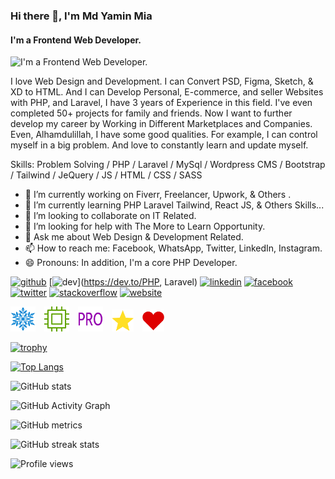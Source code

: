 ### Hi there 👋, I'm Md Yamin Mia
#### I'm a Frontend Web Developer.
![I'm a Frontend Web Developer.](https://scontent.fdac138-1.fna.fbcdn.net/v/t39.30808-6/298612775_1032178847559134_5649362215551018172_n.jpg?stp=dst-jpg_p960x960&_nc_cat=111&ccb=1-7&_nc_sid=e3f864&_nc_ohc=NPU54zYpd3cAX-Xcasg&_nc_oc=AQmkFIseZlkfhBWYlpDPYWmF-HX61mgxoJpmPEhNrQ_v5x2q5OcmKrMa_iuFSPAOXOo&_nc_ht=scontent.fdac138-1.fna&oh=00_AT_6FmWdDMPdiQVCjuhVh4TX2nlQ7jNqR5mxsynOznh8sA&oe=63386489)

I love Web Design and Development. I can Convert PSD, Figma, Sketch, & XD to HTML. And I can Develop Personal, E-commerce, and seller Websites with PHP, and Laravel, I have 3 years of Experience in this field. I've even completed 50+ projects for family and friends. Now I want to further develop my career by Working in Different Marketplaces and Companies. Even, Alhamdulillah, I have some good qualities. For example, I can control myself in a big problem. And love to constantly learn and update myself.

Skills: Problem Solving / PHP / Laravel / MySql / Wordpress CMS / Bootstrap / Tailwind / JeQuery / JS / HTML / CSS / SASS

- 🔭 I’m currently working on Fiverr, Freelancer, Upwork, & Others . 
- 🌱 I’m currently learning PHP Laravel Tailwind, React JS, & Others Skills... 
- 👯 I’m looking to collaborate on IT Related. 
- 🤔 I’m looking for help with The More to Learn Opportunity.   
- 💬 Ask me about Web Design & Development Related. 
- 📫 How to reach me: Facebook, WhatsApp, Twitter, LinkedIn, Instagram.  
- 😄 Pronouns: In addition, I'm a core PHP Developer. 


[<img src='https://cdn.jsdelivr.net/npm/simple-icons@3.0.1/icons/github.svg' alt='github' height='40'>](https://github.com/activeyamin)  [<img src='https://cdn.jsdelivr.net/npm/simple-icons@3.0.1/icons/dev-dot-to.svg' alt='dev' height='40'>](https://dev.to/PHP, Laravel)  [<img src='https://cdn.jsdelivr.net/npm/simple-icons@3.0.1/icons/linkedin.svg' alt='linkedin' height='40'>](https://www.linkedin.com/in/https://www.linkedin.com/in/md-yamin-mia-98a294214//)  [<img src='https://cdn.jsdelivr.net/npm/simple-icons@3.0.1/icons/facebook.svg' alt='facebook' height='40'>](https://www.facebook.com/https://www.facebook.com/fullstackdeveloperyamin)  [<img src='https://cdn.jsdelivr.net/npm/simple-icons@3.0.1/icons/twitter.svg' alt='twitter' height='40'>](https://twitter.com/https://twitter.com/FDYaminMia)  [<img src='https://cdn.jsdelivr.net/npm/simple-icons@3.0.1/icons/stackoverflow.svg' alt='stackoverflow' height='40'>](https://stackoverflow.com/users/https://stackoverflow.com/users/edit/19706354)  [<img src='https://cdn.jsdelivr.net/npm/simple-icons@3.0.1/icons/icloud.svg' alt='website' height='40'>](https://activeyamin.github.io/Hookha/)  

<a href='https://archiveprogram.github.com/'><img src='https://raw.githubusercontent.com/acervenky/animated-github-badges/master/assets/acbadge.gif' width='40' height='40'></a> <a href='https://docs.github.com/en/developers'><img src='https://raw.githubusercontent.com/acervenky/animated-github-badges/master/assets/devbadge.gif' width='40' height='40'></a> <a href='https://github.com/pricing'><img src='https://raw.githubusercontent.com/acervenky/animated-github-badges/master/assets/pro.gif' width='40' height='40'></a> <a href='https://stars.github.com/'><img src='https://raw.githubusercontent.com/acervenky/animated-github-badges/master/assets/starbadge.gif' width='35' height='35'></a> <a href='https://docs.github.com/en/github/supporting-the-open-source-community-with-github-sponsors'><img src='https://raw.githubusercontent.com/acervenky/animated-github-badges/master/assets/sponsorbadge.gif' width='35' height='35'></a> 

[![trophy](https://github-profile-trophy.vercel.app/?username=activeyamin)](https://github.com/ryo-ma/github-profile-trophy)

[![Top Langs](https://github-readme-stats.vercel.app/api/top-langs/?username=activeyamin)](https://github.com/anuraghazra/github-readme-stats)

![GitHub stats](https://github-readme-stats.vercel.app/api?username=activeyamin&show_icons=true&count_private=true)  

![GitHub Activity Graph](https://activity-graph.herokuapp.com/graph?username=activeyamin)  

![GitHub metrics](https://metrics.lecoq.io/activeyamin)  

![GitHub streak stats](https://github-readme-streak-stats.herokuapp.com/?user=activeyamin)  

![Profile views](https://gpvc.arturio.dev/activeyamin)  
